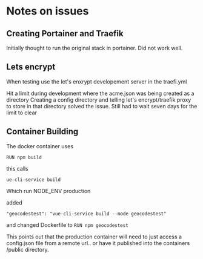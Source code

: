 # Notes on issues

## Creating Portainer and Traefik
 Initially thought to run the original stack in portainer.
 Did not work well. 
 
## Lets encrypt
When testing use the let's enxrypt developement server in the traefi.yml

Hit a limit during development where the acme.json was being created as a directory
Creating a config directory and telling let's encrypt/traefik proxy to store in that 
directory solved the issue. Still had to wait seven days for the limit to clear

## Container Building
The docker container uses

`RUN npm build`

this calls

`ue-cli-service build`

Which run NODE_ENV production

added

`"geocodestest": "vue-cli-service build --mode geocodestest"`

and changed Dockerfile to
`RUN npm geocodestest`

This points out that the production container will need to just access a config.json 
file from a remote url.. or have it published into the containers
/public directory.
